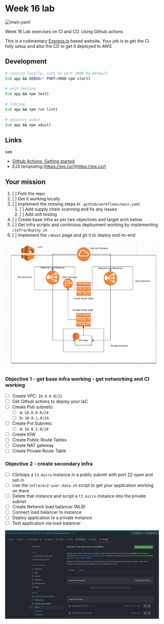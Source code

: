 # Week 16 lab

![main.yaml](https://github.com/github/docs/actions/workflows/main.yaml/badge.svg)

Week 16 Lab exercises on CI and CD. Using Github actions

This is a rudimentary [Express.js](https://expressjs.com/) based website. Your job is to get the CI fully setup and also the CD to get it deployed to AWS

## Development

```bash
# running locally, sits on port 3000 by default
(cd app && DEBUG=* PORT=3000 npm start)

# unit testing
(cd app && npm test)

# linting
(cd app && npm run lint)

# security audit
(cd app && npm aduit)
```

## Links

see

- [Github Actions, Getting started](https://docs.github.com/en/actions/quickstart)
- EJS templating [https://ejs.co/](https://ejs.co/)

## Your mission

1. [ ] Fork the repo
1. [ ] Get it working locally
1. [ ] implement the missing steps in `.github/workflows/main.yaml`
   1. [ ] Add supply chain scanning and fix any issues
   1. [ ] Add unit testing
1. [ ] Create base infra as per two objectives and target arch below
1. [ ] Get infra scripts and continious deployment working by implementing `/infra/deploy.sh`
1. [ ] Implement the `/about` page and git it to deploy end-to-end

![target AWS arch](session-16-aws-target-arch.png)

### Objective 1 - get base infra working - get networking and CI working

- [ ] Create VPC: `10.0.0.0/22`
- [ ] Get Github actions to deploy your IaC
- [ ] Create Pub subnets:
  - [ ] a: `10.0.0.0/24`
  - [ ] b: `10.0.1.0/24`
- [ ] Create Pvt Subnets:
  - [ ] a: `10.0.2.0/24`
- [ ] Create IGW
- [ ] Create Public Route Tables
- [ ] Create NAT gateway
- [ ] Create Private Route Table

### Objective 2 - create secondary infra

- [ ] Clickops a `t3.micro` instance in a public subnet with port 22 open and ssh in
- [ ] Use the `infra/ec2-user-data.sh` script to get your application working on there
- [ ] Delete that instance and script a `t3.micro` instance into the private subnet
- [ ] Create Network load balancer (NLB)
- [ ] Connect load balancer to instance
- [ ] Deploy application to a private instance
- [ ] Test application via load-balancer

![Stick your AWS secrets here](stick-secrets-here.png)
